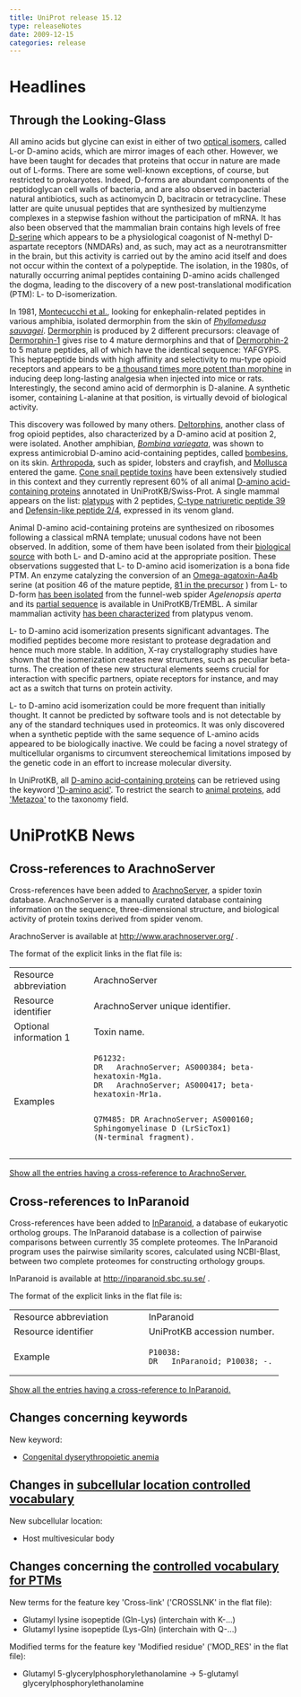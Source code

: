 ```yaml
---
title: UniProt release 15.12
type: releaseNotes
date: 2009-12-15
categories: release
---
```


# Headlines

## Through the Looking-Glass

All amino acids but glycine can exist in either of two [optical isomers](http://en.wikipedia.org/wiki/Amino_acid#Isomerism), called L-or D-amino acids, which are mirror images of each other. However, we have been taught for decades that proteins that occur in nature are made out of L-forms. There are some well-known exceptions, of course, but restricted to prokaryotes. Indeed, D-forms are abundant components of the peptidoglycan cell walls of bacteria, and are also observed in bacterial natural antibiotics, such as actinomycin D, bacitracin or tetracycline. These latter are quite unusual peptides that are synthesized by multienzyme complexes in a stepwise fashion without the participation of mRNA. It has also been observed that the mammalian brain contains high levels of free [D-serine](http://www.ncbi.nlm.nih.gov/pubmed/18564180) which appears to be a physiological coagonist of N-methyl D-aspartate receptors (NMDARs) and, as such, may act as a neurotransmitter in the brain, but this activity is carried out by the amino acid itself and does not occur within the context of a polypeptide. The isolation, in the 1980s, of naturally occurring animal peptides containing D-amino acids challenged the dogma, leading to the discovery of a new post-translational modification (PTM): L- to D-isomerization.

In 1981, [Montecucchi et al.](http://www.ncbi.nlm.nih.gov/pubmed/7287299), looking for enkephalin-related peptides in various amphibia, isolated dermorphin from the skin of [_Phyllomedusa sauvagei_](https://www.uniprot.org/taxonomy/8395). [Dermorphin](https://www.uniprot.org/uniprotkb?query=name:dermorphin+AND+taxonomy_id:8395) is produced by 2 different precursors: cleavage of [Dermorphin-1](https://www.uniprot.org/uniprotkb/P05422) gives rise to 4 mature dermorphins and that of [Dermorphin-2](https://www.uniprot.org/uniprotkb/P05421) to 5 mature peptides, all of which have the identical sequence: YAFGYPS. This heptapeptide binds with high affinity and selectivity to mu-type opioid receptors and appears to be [a thousand times more potent than morphine](http://www.ncbi.nlm.nih.gov/pubmed/7195758) in inducing deep long-lasting analgesia when injected into mice or rats. Interestingly, the second amino acid of dermorphin is D-alanine. A synthetic isomer, containing L-alanine at that position, is virtually devoid of biological activity.

This discovery was followed by many others. [Deltorphins](https://www.uniprot.org/uniprotkb?query=taxonomy:%22Metazoa+%5B33208%5D%22+AND+keyword:%22D-amino+acid%22+AND+name:deltorphin), another class of frog opioid peptides, also characterized by a D-amino acid at position 2, were isolated. Another amphibian, [_Bombina variegata_](https://www.uniprot.org/taxonomy/8348), was shown to express antimicrobial D-amino acid-containing peptides, called [bombesins](https://www.uniprot.org/uniprotkb?query=keyword:%22D-amino+acid%22+AND+taxonomy_id:8348), on its skin. [Arthropoda](https://www.uniprot.org/uniprotkb?query=keyword:%22D-amino+acid%22+AND+taxonomy_id:6656), such as spider, lobsters and crayfish, and [Mollusca](https://www.uniprot.org/uniprotkb?query=keyword:%22D-amino+acid%22+taxonomy_id:6447) entered the game. [Cone snail peptide toxins](https://www.uniprot.org/uniprotkb?query=keyword:%22D-amino+acid%22+AND+taxonomy_id:6490) have been extensively studied in this context and they currently represent 60% of all animal [D-amino acid-containing proteins](https://www.uniprot.org/uniprotkb?query=taxonomy:%22Metazoa+%5B33208%5D%22+AND+keyword:%22D-amino+acid%22&by=taxonomy#6656,6447,32523) annotated in UniProtKB/Swiss-Prot. A single mammal appears on the list: [platypus](https://www.uniprot.org/uniprotkb?query=keyword:%22D-amino+acid%22+taxonomy_id:9258) with 2 peptides, [C-type natriuretic peptide 39](https://www.uniprot.org/uniprotkb/P84715) and [Defensin-like peptide 2/4](https://www.uniprot.org/uniprotkb/P82140), expressed in its venom gland.

Animal D-amino acid-containing proteins are synthesized on ribosomes following a classical mRNA template; unusual codons have not been observed. In addition, some of them have been isolated from their [biological source](http://www.ncbi.nlm.nih.gov/pubmed/7973665,8034574) with both L- and D-amino acid at the appropriate position. These observations suggested that L- to D-amino acid isomerization is a bona fide PTM. An enzyme catalyzing the conversion of an [Omega-agatoxin-Aa4b](https://www.uniprot.org/uniprotkb/P37045) serine (at position 46 of the mature peptide, [81 in the precursor](https://www.uniprot.org/uniprotkb/P37045#section_features) ) from L- to D-form [has been isolated](http://www.ncbi.nlm.nih.gov/pubmed/7622482) from the funnel-web spider _Agelenopsis aperta_ and its [partial sequence](https://www.uniprot.org/uniprotkb?query=q9txd8+OR+q9twh3) is available in UniProtKB/TrEMBL. A similar mammalian activity [has been characterized](http://www.ncbi.nlm.nih.gov/pubmed/16480722) from platypus venom.

L- to D-amino acid isomerization presents significant advantages. The modified peptides become more resistant to protease degradation and hence much more stable. In addition, X-ray crystallography studies have shown that the isomerization creates new structures, such as peculiar beta-turns. The creation of these new structural elements seems crucial for interaction with specific partners, opiate receptors for instance, and may act as a switch that turns on protein activity.

L- to D-amino acid isomerization could be more frequent than initially thought. It cannot be predicted by software tools and is not detectable by any of the standard techniques used in proteomics. It was only discovered when a synthetic peptide with the same sequence of L-amino acids appeared to be biologically inactive. We could be facing a novel strategy of multicellular organisms to circumvent stereochemical limitations imposed by the genetic code in an effort to increase molecular diversity.

In UniProtKB, all [D-amino acid-containing proteins](https://www.uniprot.org/uniprotkb?query=keyword:%22D-amino+acid%22) can be retrieved using the keyword ['D-amino acid'](https://www.uniprot.org/keywords/KW-0208). To restrict the search to [animal proteins](https://www.uniprot.org/uniprotkb?query=taxonomy_id:33208+AND+keyword:%22D-amino+acid%22), add ['Metazoa'](https://www.uniprot.org/taxonomy/33208) to the taxonomy field.

# UniProtKB News

## Cross-references to ArachnoServer

Cross-references have been added to [ArachnoServer](http://www.arachnoserver.org/), a spider toxin database. ArachnoServer is a manually curated database containing information on the sequence, three-dimensional structure, and biological activity of protein toxins derived from spider venom.

ArachnoServer is available at <http://www.arachnoserver.org/> .

The format of the explicit links in the flat file is:

<table><colgroup><col style="width: 28%" /><col style="width: 71%" /></colgroup><tbody><tr class="odd"><td>Resource abbreviation</td><td>ArachnoServer</td></tr><tr class="even"><td>Resource identifier</td><td>ArachnoServer unique identifier.</td></tr><tr class="odd"><td>Optional information 1</td><td>Toxin name.</td></tr><tr class="even"><td>Examples</td><td><pre><code>P61232:
DR   ArachnoServer; AS000384; beta-hexatoxin-Mg1a.
DR   ArachnoServer; AS000417; beta-hexatoxin-Mr1a.

Q7M485:
DR ArachnoServer; AS000160; Sphingomyelinase D (LrSicTox1) (N-terminal fragment).</code></pre></td></tr></tbody></table>

[Show all the entries having a cross-reference to ArachnoServer.](https://www.uniprot.org/uniprotkb?query=database%3AArachnoServer)

## Cross-references to InParanoid

Cross-references have been added to [InParanoid](http://inparanoid.sbc.su.se/), a database of eukaryotic ortholog groups. The InParanoid database is a collection of pairwise comparisons between currently 35 complete proteomes. The InParanoid program uses the pairwise similarity scores, calculated using NCBI-Blast, between two complete proteomes for constructing orthology groups.

InParanoid is available at <http://inparanoid.sbc.su.se/> .

The format of the explicit links in the flat file is:

<table><colgroup><col style="width: 50%" /><col style="width: 50%" /></colgroup><tbody><tr class="odd"><td>Resource abbreviation</td><td>InParanoid</td></tr><tr class="even"><td>Resource identifier</td><td>UniProtKB accession number.</td></tr><tr class="odd"><td>Example</td><td><pre><code>P10038:
DR   InParanoid; P10038; -.</code></pre></td></tr></tbody></table>

[Show all the entries having a cross-reference to InParanoid.](https://www.uniprot.org/uniprotkb?query=database%3AInParanoid)

## Changes concerning keywords

New keyword:

- [Congenital dyserythropoietic anemia](https://www.uniprot.org/keywords/KW-1055)

## Changes in [subcellular location controlled vocabulary](https://ftp.uniprot.org/pub/databases/uniprot/current_release/knowledgebase/complete/docs/subcell)

New subcellular location:

- Host multivesicular body

## Changes concerning the [controlled vocabulary for PTMs](https://ftp.uniprot.org/pub/databases/uniprot/current_release/knowledgebase/complete/docs/ptmlist)

New terms for the feature key 'Cross-link' ('CROSSLNK' in the flat file):

- Glutamyl lysine isopeptide (Gln-Lys) (interchain with K-...)
- Glutamyl lysine isopeptide (Lys-Gln) (interchain with Q-...)

Modified terms for the feature key 'Modified residue' ('MOD_RES' in the flat file):

- Glutamyl 5-glycerylphosphorylethanolamine -&gt; 5-glutamyl glycerylphosphorylethanolamine
